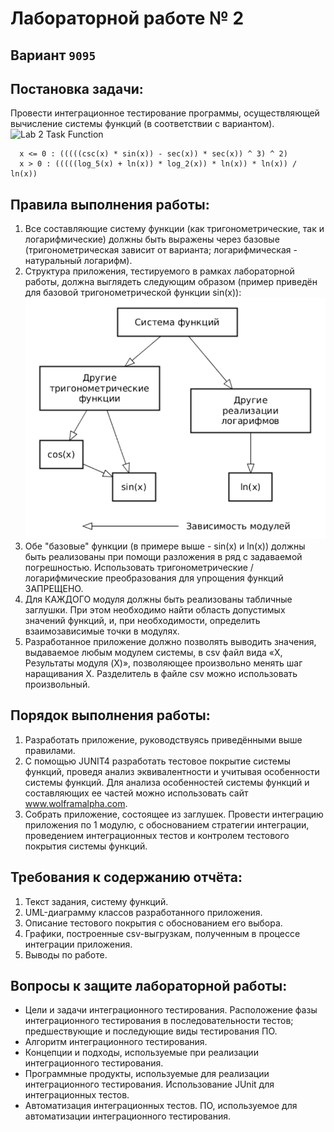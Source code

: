 # Лабораторной работе № 2

## Вариант `9095`


## Постановка задачи:
Провести интеграционное тестирование программы, осуществляющей вычисление системы функций (в соответствии с вариантом).
  ![Lab 2 Task Function](https://github.com/KIMdaniiell/Software-Testing-Course/blob/main/res/Lab2TaskFunction.png)
```
  x <= 0 : (((((csc(x) * sin(x)) - sec(x)) * sec(x)) ^ 3) ^ 2)
  x > 0 : (((((log_5(x) + ln(x)) * log_2(x)) * ln(x)) * ln(x)) / ln(x))
```


## Правила выполнения работы:
1. Все составляющие систему функции (как тригонометрические, так и логарифмические) должны быть выражены через базовые (тригонометрическая зависит от варианта; логарифмическая - натуральный логарифм).
2. Структура приложения, тестируемого в рамках лабораторной работы, должна выглядеть следующим образом (пример приведён для базовой тригонометрической функции sin(x)):
    ![Lab 2 Task Function](res/Lab2TaskStructure.png)
3. Обе "базовые" функции (в примере выше - sin(x) и ln(x)) должны быть реализованы при помощи разложения в ряд с задаваемой погрешностью. Использовать тригонометрические / логарифмические преобразования для упрощения функций ЗАПРЕЩЕНО.
4. Для КАЖДОГО модуля должны быть реализованы табличные заглушки. При этом необходимо найти область допустимых значений функций, и, при необходимости, определить взаимозависимые точки в модулях.
5. Разработанное приложение должно позволять выводить значения, выдаваемое любым модулем системы, в сsv файл вида «X, Результаты модуля (X)», позволяющее произвольно менять шаг наращивания Х. Разделитель в файле csv можно использовать произвольный.


## Порядок выполнения работы:
1. Разработать приложение, руководствуясь приведёнными выше правилами.
2. С помощью JUNIT4 разработать тестовое покрытие системы функций, проведя анализ эквивалентности и учитывая особенности системы функций. Для анализа особенностей системы функций и составляющих ее частей можно использовать сайт www.wolframalpha.com.
3. Собрать приложение, состоящее из заглушек. Провести интеграцию приложения по 1 модулю, с обоснованием стратегии интеграции, проведением интеграционных тестов и контролем тестового покрытия системы функций.


## Требования к содержанию отчёта:
1. Текст задания, систему функций.
2. UML-диаграмму классов разработанного приложения.
3. Описание тестового покрытия с обоснованием его выбора.
4. Графики, построенные csv-выгрузкам, полученным в процессе интеграции приложения.
5. Выводы по работе.

## Вопросы к защите лабораторной работы:
+ Цели и задачи интеграционного тестирования. Расположение фазы интеграционного тестирования в последовательности тестов; предшествующие и последующие виды тестирования ПО.
+ Алгоритм интеграционного тестирования.
+ Концепции и подходы, используемые при реализации интеграционного тестирования.
+ Программные продукты, используемые для реализации интеграционного тестирования. Использование JUnit для интеграционных тестов.
+ Автоматизация интеграционных тестов. ПО, используемое для автоматизации интеграционного тестирования.

